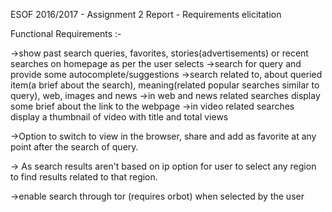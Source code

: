 ESOF 2016/2017 - Assignment 2 Report - Requirements elicitation

Functional Requirements :-

->show past search queries, favorites, stories(advertisements) or recent searches on homepage as per the user selects
->search for query and provide some autocomplete/suggestions 
->search related to, about queried item(a brief about the search), meaning(related popular searches similar to query), web, images and news
->in web and news related searches display some brief about the link to the webpage
->in video related searches display a thumbnail of video with title and total views

->Option to switch to view in the browser, share and add as favorite at any point after the search of query.

-> As search results aren't based on ip option for user to select any region to find results related to that region. 

->enable search through tor (requires orbot) when selected by the user 
